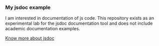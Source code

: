 ### My jsdoc example  
  
I am interested in documentation of js code. This repository exists as an experimental lab for the jsdoc documentation tool and does not include academic documentation examples.   
  
[Know more about jsdoc](https://jsdoc.app/)  